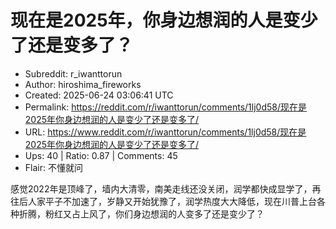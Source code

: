 # 现在是2025年，你身边想润的人是变少了还是变多了？

- Subreddit: r_iwanttorun
- Author: hiroshima_fireworks
- Created: 2025-06-24 03:06:41 UTC
- Permalink: https://reddit.com/r/iwanttorun/comments/1lj0d58/现在是2025年你身边想润的人是变少了还是变多了/
- URL: https://www.reddit.com/r/iwanttorun/comments/1lj0d58/现在是2025年你身边想润的人是变少了还是变多了/
- Ups: 40 | Ratio: 0.87 | Comments: 45
- Flair: 不懂就问


感觉2022年是顶峰了，墙内大清零，南美走线还没关闭，润学都快成显学了，再往后人家平子不加速了，岁静又开始犹豫了，润学热度大大降低，现在川普上台各种折腾，粉红又占上风了，你们身边想润的人变多了还是变少了？

